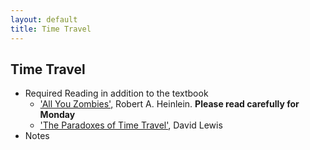 ```yaml
---
layout: default
title: Time Travel
---
```


## Time Travel

+ Required Reading in addition to the textbook
  + ['All You Zombies',](Zombies.pdf) Robert A. Heinlein. **Please read carefully for Monday**
  + ['The Paradoxes of Time Travel'](lewis.pdf), David Lewis
+ Notes




